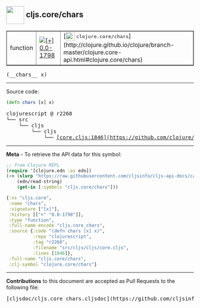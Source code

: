 ## <img width="48px" valign="middle" src="http://i.imgur.com/Hi20huC.png"> cljs.core/chars

 <table border="1">
<tr>

<td>function</td>
<td><a href="https://github.com/cljsinfo/cljs-api-docs/tree/0.0-1798"><img valign="middle" alt="[+] 0.0-1798" src="https://img.shields.io/badge/+-0.0--1798-lightgrey.svg"></a> </td>
<td>
[<img height="24px" valign="middle" src="http://i.imgur.com/1GjPKvB.png"> <samp>clojure.core/chars</samp>](http://clojure.github.io/clojure/branch-master/clojure.core-api.html#clojure.core/chars)
</td>
</tr>
</table>

 <samp>
(__chars__ x)<br>
</samp>

---





Source code:

```clj
(defn chars [x] x)
```

 <pre>
clojurescript @ r2268
└── src
    └── cljs
        └── cljs
            └── <ins>[core.cljs:1846](https://github.com/clojure/clojurescript/blob/r2268/src/cljs/cljs/core.cljs#L1846)</ins>
</pre>


---

__Meta__ - To retrieve the API data for this symbol:

```clj
;; from Clojure REPL
(require '[clojure.edn :as edn])
(-> (slurp "https://raw.githubusercontent.com/cljsinfo/cljs-api-docs/catalog/cljs-api.edn")
    (edn/read-string)
    (get-in [:symbols "cljs.core/chars"]))
```

```clj
{:ns "cljs.core",
 :name "chars",
 :signature ["[x]"],
 :history [["+" "0.0-1798"]],
 :type "function",
 :full-name-encode "cljs.core_chars",
 :source {:code "(defn chars [x] x)",
          :repo "clojurescript",
          :tag "r2268",
          :filename "src/cljs/cljs/core.cljs",
          :lines [1846]},
 :full-name "cljs.core/chars",
 :clj-symbol "clojure.core/chars"}

```

---

__Contributions__ to this document are accepted as Pull Requests to the following file:

 <pre>
[cljsdoc/cljs.core_chars.cljsdoc](https://github.com/cljsinfo/cljs-api-docs/blob/master/cljsdoc/cljs.core_chars.cljsdoc)
</pre>

